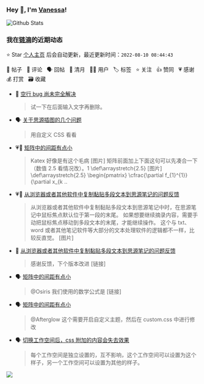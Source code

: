 ### Hey 👋, I'm [Vanessa](http://vanessa.b3log.org/)!

![Github Stats](https://github-readme-stats.vercel.app/api?username=Vanessa219&show_icons=true)

<!--events start -->

### 我在[链滴](https://ld246.com)的近期动态

⭐️ Star [个人主页](https://github.com/Vanessa219/Vanessa219) 后会自动更新，最近更新时间：`2022-08-10 08:44:43`

📝 帖子 &nbsp; 💬 评论 &nbsp; 🗣 回帖 &nbsp; 🌙 清月 &nbsp; 👨‍💻 用户 &nbsp; 🏷️ 标签 &nbsp; ⭐️ 关注 &nbsp; 👍 赞同 &nbsp; 💗 感谢 &nbsp; 💰 打赏 &nbsp; 🗃 收藏

* 💬 [空行 bug 尚未完全解决](https://ld246.com/article/1660002202958/comment/1660008450680#comments)

  > 试一下在后面输入文字再删除。
* 🗣 [关于思源插图的几个问题](https://ld246.com/article/1659694208428/comment/1659758804145#comments)

  > 用自定义 CSS 看看
* 💗💬 [矩阵中的间距有点小](https://ld246.com/article/1659684982336/comment/1659799302697#comments)

  > Katex 好像是有这个毛病 [图片] 矩阵前面加上下面这句可以先凑合一下（数值 2.5 看情况改）。1 \def\arraystretch{2.5} [图片] \def\arraystretch{2.5} \begin{pmatrix} \cfrac{\partial f_{1}^{1}}{\partial x_{k ..
* 💗📝 [从浏览器或者其他软件中复制黏贴多段文本到思源笔记的问题反馈](https://ld246.com/article/1659748035375)

  > 从浏览器或者其他软件中复制黏贴多段文本到思源笔记中时，在思源笔记中鼠标焦点默认位于第一段的末尾。 如果想要继续摘录内容，需要手动把鼠标焦点移动到多段文本的末尾，才能继续操作。 这个与 txt、word 或者其他笔记软件等大部分的文本处理软件的逻辑都不一样，比较反直觉。 [图片]
* 💬 [从浏览器或者其他软件中复制黏贴多段文本到思源笔记的问题反馈](https://ld246.com/article/1659748035375/comment/1659779546696#comments)

  > 感谢反馈，下个版本改进 [链接]
* 🗣 [矩阵中的间距有点小](https://ld246.com/article/1659684982336/comment/1659703207340#comments)

  > @Osiris 我们使用的数学公式是 [链接]
* 🗣 [矩阵中的间距有点小](https://ld246.com/article/1659684982336/comment/1659697908844#comments)

  > @Afterglow 这个需要开启自定义主题，然后在 custom.css 中进行修改
* 🗣 [切换工作空间后，css 附加的内容会失去效果](https://ld246.com/article/1659530163080/comment/1659702098126#comments)

  > 每个工作空间是独立设置的，互不影响，这个工作空间可以设置为这个样子，另一个工作空间可以设置为其他的样子。


<!--events end -->

<a title="Hits" target="_blank" href="https://github.com/Vanessa219/Vanessa219"><img src="https://hits.b3log.org/Vanessa219/Vanessa219.svg"></a>
